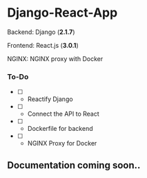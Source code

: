 # Django-React-App

Backend: Django (**2.1.7**)

Frontend: React.js (**3.0.1**)

NGINX: NGINX proxy with Docker

### To-Do

- [ ] - Reactify Django
- [ ] - Connect the API to React
- [ ] - Dockerfile for backend
- [ ] - NGINX Proxy for Docker

## Documentation coming soon..
